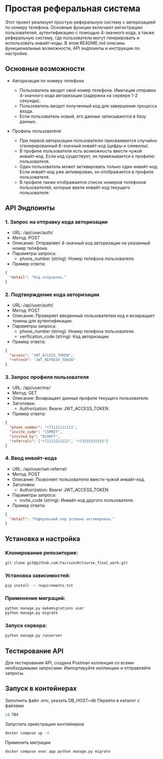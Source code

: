# Простая реферальная система
Этот проект реализует простую реферальную систему с авторизацией по номеру телефона. Основные функции включают регистрацию пользователей, аутентификацию с помощью 4-значного кода, а также реферальную систему, где пользователи могут генерировать и использовать инвайт-коды. В этом README.md описаны функциональные возможности, API эндпоинты и инструкции по настройке.

## Основные возможности
* Авторизация по номеру телефона

  - Пользователь вводит свой номер телефона.
Имитация отправки 4-значного кода авторизации (задержка на сервере 1-2 секунды).
  - Пользователь вводит полученный код для завершения процесса входа.
  - Если пользователь новый, его данные записываются в базу данных.
- Профиль пользователя

  - При первой авторизации пользователю присваивается случайно сгенерированный 6-значный инвайт-код (цифры и символы).
  - В профиле пользователя есть возможность ввести чужой инвайт-код. Если код существует, он привязывается к профилю пользователя.
  - Один пользователь может активировать только один инвайт-код. Если инвайт-код уже активирован, он отображается в профиле пользователя.
  - В профиле также отображается список номеров телефонов пользователей, которые ввели инвайт-код текущего пользователя.
## API Эндпоинты
### 1. Запрос на отправку кода авторизации
* URL: /api/user/auth/
* Метод: POST
* Описание: Отправляет 4-значный код авторизации на указанный номер телефона.
* Параметры запроса:
  * phone_number (string): Номер телефона пользователя.
* Пример ответа:
```json
{
  "detail": "Код отправлен."
}
```
### 2. Подтверждение кода авторизации
* URL: /api/user/auth/
* Метод: POST
* Описание: Проверяет введенный пользователем код и возвращает токены для аутентификации.
* Параметры запроса:
  * phone_number (string): Номер телефона пользователя.
  * verification_code (string): Код авторизации.
* Пример ответа:
```json
{
  "access": "JWT_ACCESS_TOKEN",
  "refresh": "JWT_REFRESH_TOKEN"
}
```
### 3. Запрос профиля пользователя
* URL: /api/user/me/
* Метод: GET
* Описание: Возвращает данные профиля текущего пользователя.
* Заголовки:
  * Authorization: Bearer JWT_ACCESS_TOKEN
* Пример ответа:
```json
{
  "phone_number": "+71111111111",
  "invite_code": "C5MMZT",
  "invited_by": "B2XNYT",
  "referrals": ["+72222222222", "+73333333333"]
}
```
### 4. Ввод инвайт-кода
* URL: /api/user/set-referral/
* Метод: POST
* Описание: Позволяет пользователю ввести чужой инвайт-код.
* Заголовки:
  * Authorization: Bearer JWT_ACCESS_TOKEN
* Параметры запроса:
  * invite_code (string): Инвайт-код другого пользователя.
* Пример ответа:
```json
{
  "detail": "Реферальный код успешно активирован."
}
```
## Установка и настройка
### Клонирование репозитория:

```bash
git clone git@github.com:FairuzovR/Course_final_work.git
```
### Установка зависимостей:

```bash
pip install -r requirements.txt
```
### Применение миграций:

```bash
python manage.py makemigrations user
python manage.py migrate
```
### Запуск сервера:

```bash
python manage.py runserver
```
## Тестирование API
Для тестирования API, создана Postman коллекция со всеми необходимыми запросами. Импортируйте коллекцию и отправляйте запросы.
## Запуск в контейнерах
Заполнить файл .env, указать DB_HOST=db
Перейти в каталог с файлами
```bash
cd TB4
```
Запустить оркестрацию контейнеров
```bash
docker compose up -d
```
Применить миграции 
```bash
docker compose exec app python manage.py migrate
```